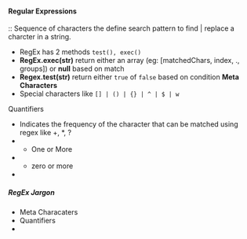 #### Regular Expressions
:: Sequence of characters the define search pattern to find | replace a charcter in a string.

- RegEx has 2 methods `test(), exec()`
-  **RegEx.exec(str)** return either an array (eg: [matchedChars, index, ., groups]) or **null** based on match
- **Regex.test(str)** return either `true` of `false` based on condition
**Meta Characters**
- Special characters like `[] | () | {} | ^ | $ | w` 

Quantifiers
-   Indicates the frequency of the character that can be matched using regex like +, *, ?
- + One or More
- * zero or more
- 



##### RegEx Jargon
- Meta Characaters
- Quantifiers
- 
